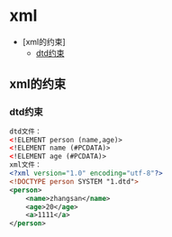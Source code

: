 # xml
  - [xml的约束]
    - [dtd约束](#dtd约束)
  

## xml的约束
### dtd约束
```xml
dtd文件：
<!ELEMENT person (name,age)>
<!ELEMENT name (#PCDATA)>
<!ELEMENT age (#PCDATA)>
xml文件：
<?xml version="1.0" encoding="utf-8"?>
<!DOCTYPE person SYSTEM "1.dtd">
<person>
	<name>zhangsan</name>
	<age>20</age>
	<a>1111</a>
</person>
```
